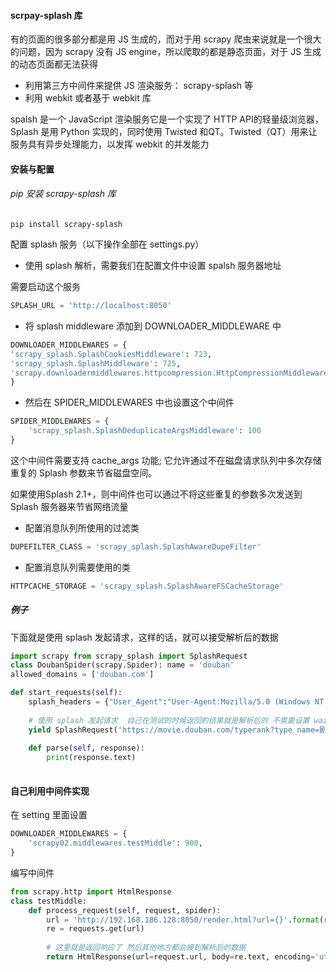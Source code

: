 #### scrpay-splash 库

有的页面的很多部分都是用 JS 生成的，而对于用 scrapy 爬虫来说就是一个很大的问题，因为 scrapy 没有 JS engine，所以爬取的都是静态页面，对于 JS 生成的动态页面都无法获得

-  利用第三方中间件来提供 JS 渲染服务： scrapy-splash 等
- 利用 webkit 或者基于 webkit 库

spalsh 是一个 JavaScript 渲染服务它是一个实现了 HTTP API的轻量级浏览器，Splash 是用 Python 实现的，同时使用 Twisted 和QT。Twisted（QT）用来让服务具有异步处理能力，以发挥 webkit 的并发能力



#### 安装与配置

###### pip 安装 scrapy-splash 库

`pip install scrapy-splash`

配置 splash 服务（以下操作全部在 settings.py）

- 使用 splash 解析，需要我们在配置文件中设置 spalsh 服务器地址

需要启动这个服务

```python
SPLASH_URL = 'http://localhost:8050'
```

- 将 splash middleware 添加到 DOWNLOADER_MIDDLEWARE 中

```python
DOWNLOADER_MIDDLEWARES = {
'scrapy_splash.SplashCookiesMiddleware': 723,
'scrapy_splash.SplashMiddleware': 725,
'scrapy.downloadermiddlewares.httpcompression.HttpCompressionMiddleware': 810, 
}
```

- 然后在 SPIDER_MIDDLEWARES 中也设置这个中间件

```python
SPIDER_MIDDLEWARES = { 
    'scrapy_splash.SplashDeduplicateArgsMiddleware': 100 
}

```

这个中间件需要支持 cache_args 功能; 它允许通过不在磁盘请求队列中多次存储重复的 Splash 参数来节省磁盘空间。

如果使用Splash 2.1+，则中间件也可以通过不将这些重复的参数多次发送到Splash 服务器来节省网络流量

- 配置消息队列所使用的过滤类

```python
DUPEFILTER_CLASS = 'scrapy_splash.SplashAwareDupeFilter'
```

- 配置消息队列需要使用的类

```python
HTTPCACHE_STORAGE = 'scrapy_splash.SplashAwareFSCacheStorage'
```

##### 例子

下面就是使用 splash 发起请求，这样的话，就可以接受解析后的数据

```python
import scrapy from scrapy_splash import SplashRequest
class DoubanSpider(scrapy.Spider): name = 'douban'
allowed_domains = ['douban.com']

def start_requests(self):
    splash_headers = {"User_Agent":"User-Agent:Mozilla/5.0 (Windows NT 10.0; WOW64) AppleWebKit/537.36 (KHTML, like Gecko) Chrome/60.0.3112.113 Safari/537.36"}
	
    # 使用 splash 发起请求  自己在测试的时候返回的结果就是解析后的 不需要设置 wait
    yield SplashRequest('https://movie.douban.com/typerank?type_name=剧情&type=11&interval_id=100:90', args={'wait': 0.5,'headers': splash_headers})
    
	def parse(self, response): 
        print(response.text)
    
```

#### 自己利用中间件实现

在 setting 里面设置

```python
DOWNLOADER_MIDDLEWARES = {
    'scrapy02.middlewares.testMiddle': 900,
}
```

编写中间件

```python
from scrapy.http import HtmlResponse
class testMiddle:
    def process_request(self, request, spider):
        url = 'http://192.168.186.128:8050/render.html?url={}'.format(request.url)
        re = requests.get(url)
        
        # 这里就是返回响应了 然后其他地方都会接到解析后的数据
        return HtmlResponse(url=request.url, body=re.text, encoding='utf8')
```

